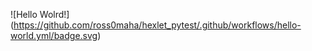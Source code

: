 ![Hello Wolrd!]
(https://github.com/ross0maha/hexlet_pytest/.github/workflows/hello-world.yml/badge.svg)
